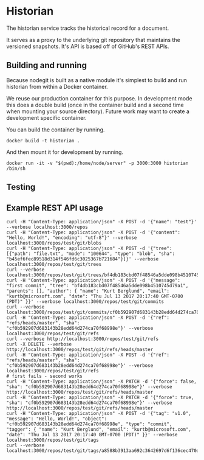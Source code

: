# Historian

The historian service tracks the historical record for a document.

It serves as a proxy to the underlying git repository that maintains the versioned snapshots. It's API is based off
of GitHub's REST APIs.

## Building and running

Because nodegit is built as a native module it's simplest to build and run historian from within a Docker container.

We reuse our production container for this purpose. In development mode this does a double build (once in the
container build and a second time when mounting your source directory). Future work may want to create a development
specific container.

You can build the container by running.

`docker build -t historian .`

And then mount it for development by running.

`docker run -it -v "$(pwd):/home/node/server" -p 3000:3000 historian /bin/sh`

## Testing

## Example REST API usage
```
curl -H "Content-Type: application/json" -X POST -d '{"name": "test"}' --verbose localhost:3000/repos
curl -H "Content-Type: application/json" -X POST -d '{"content": "Hello, World!", "encoding": "utf-8"}' --verbose localhost:3000/repos/test/git/blobs
curl -H "Content-Type: application/json" -X POST -d '{"tree": [{"path": "file.txt", "mode": "100644", "type": "blob", "sha": "b45ef6fec89518d314f546fd6c3025367b721684"}]}' --verbose localhost:3000/repos/test/git/trees
curl --verbose localhost:3000/repos/test/git/trees/bf4db183cbd07f48546a5dde098b4510745d79a1
curl -H "Content-Type: application/json" -X POST -d '{"message": "first commit", "tree": "bf4db183cbd07f48546a5dde098b4510745d79a1", "parents": [], "author": { "name": "Kurt Berglund", "email": "kurtb@microsoft.com", "date": "Thu Jul 13 2017 20:17:40 GMT-0700 (PDT)" }}' --verbose localhost:3000/repos/test/git/commits
curl --verbose localhost:3000/repos/test/git/commits/cf0b592907d683143b28edd64d274ca70f68998e
curl -H "Content-Type: application/json" -X POST -d '{"ref": "refs/heads/master", "sha": "cf0b592907d683143b28edd64d274ca70f68998e"}' --verbose localhost:3000/repos/test/git/refs
curl --verbose http://localhost:3000/repos/test/git/refs
curl -X DELETE --verbose http://localhost:3000/repos/test/git/refs/heads/master
curl -H "Content-Type: application/json" -X POST -d '{"ref": "refs/heads/master", "sha": "cf0b592907d683143b28edd64d274ca70f68998e"}' --verbose localhost:3000/repos/test/git/refs
# first fails - second works
curl -H "Content-Type: application/json" -X PATCH -d '{"force": false, "sha": "cf0b592907d683143b28edd64d274ca70f68998e"}' --verbose http://localhost:3000/repos/test/git/refs/heads/master
curl -H "Content-Type: application/json" -X PATCH -d '{"force": true, "sha": "cf0b592907d683143b28edd64d274ca70f68998e"}' --verbose http://localhost:3000/repos/test/git/refs/heads/master
curl -H "Content-Type: application/json" -X POST -d '{"tag": "v1.0", "message": "Hello, World!", "object": "cf0b592907d683143b28edd64d274ca70f68998e", "type": "commit", "tagger": { "name": "Kurt Berglund", "email": "kurtb@microsoft.com", "date": "Thu Jul 13 2017 20:17:40 GMT-0700 (PDT)" }}' --verbose localhost:3000/repos/test/git/tags
curl --verbose localhost:3000/repos/test/git/tags/a8588b3913aa692c3642697d6f136cec470dd82c
```